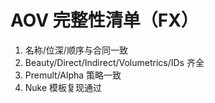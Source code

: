 # AOV 完整性清单（FX）

1. 名称/位深/顺序与合同一致
2. Beauty/Direct/Indirect/Volumetrics/IDs 齐全
3. Premult/Alpha 策略一致
4. Nuke 模板复现通过
